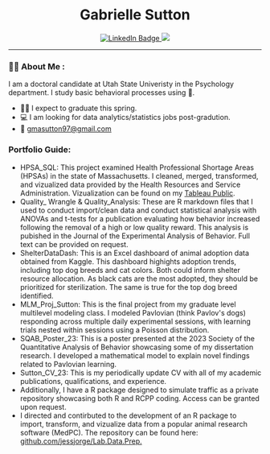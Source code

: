 <h1 align="center">
  Gabrielle Sutton
</h1>

<div id="badges" align="center">
  <a href="https://www.linkedin.com/in/gabrielle-sutton-812b56191">
    <img src="https://img.shields.io/badge/LinkedIn-blue?style=for-the-badge&logo=linkedin&logoColor=white" alt="LinkedIn Badge"/>
  </a>
  <a href="https://scholar.google.com/citations?user=Nm09TEEAAAAJ&hl=en">
 <img src="https://img.shields.io/badge/Google%20Scholar-%234285F4?style=for-the-badge&logoColor=white"/>
  </a>
</div>

---


### :woman_scientist: About Me : 
I am a doctoral candidate at Utah State Univeristy in the Psychology department. I study basic behavioral processes using :rat:.

- :woman_student: I expect to graduate this spring.
- :computer: I am looking for data analytics/statistics jobs post-gradution.
- :e-mail: gmasutton97@gmail.com

### Portfolio Guide: 

- HPSA_SQL: This project examined Health Professional Shortage Areas (HPSAs) in the state of Massachusetts. I cleaned, merged, transformed, and vizualized data provided by the Health Resources and Service Administration. Vizualization can be found on my [Tableau Public](https://public.tableau.com/app/profile/gabrielle.sutton/vizzes).
- Quality_ Wrangle & Quality_Analysis: These are R markdown files that I used to conduct import/clean data and conduct statistical analysis with ANOVAs and t-tests for a publication evaluating how behavior increased following the removal of a high or low quality reward. This analysis is pubished in the Journal of the Experimental Analysis of Behavior. Full text can be provided on request.
- ShelterDataDash: This is an Excel dashboard of animal adoption data obtained from Kaggle. This dashboard highights adoption trends, including top dog breeds and cat colors. Both could inform shelter resource allocation. As black cats are the most adopted, they should be prioritized for sterilization. The same is true for the top dog breed identified.
- MLM_Proj_Sutton: This is the final project from my graduate level multilevel modeling class. I modeled Pavlovian (think Pavlov's dogs) responding across multiple daily experimental sessions, with learning trials nested within sessions using a Poisson distribution.
- SQAB_Poster_23: This is a poster presented at the 2023 Society of the Quantitative Analysis of Behavior showcasing some of my dissertation research. I developed a mathematical model to explain novel findings related to Pavlovian learning.
- Sutton_CV_23: This is my periodically update CV with all of my academic publications, qualifications, and experience.
- Additionally, I have a R package designed to simulate traffic as a private repository showcasing both R and RCPP coding. Access can be granted upon request.
- I directed and contirbuted to the development of an R package to import, transform, and vizualize data from a popular animal research software (MedPC). The repository can be found here: [github.com/jessjorge/Lab.Data.Prep.](https://github.com/jessjorge/Lab.Data.Prep)
